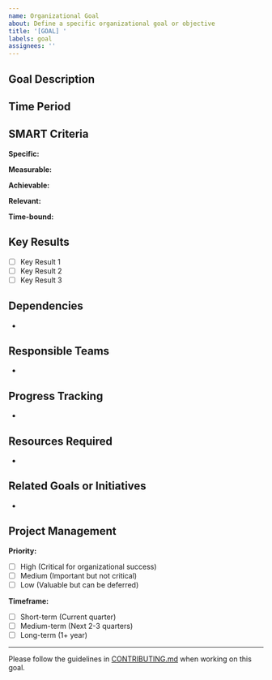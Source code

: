 ```yaml
---
name: Organizational Goal
about: Define a specific organizational goal or objective
title: '[GOAL] '
labels: goal
assignees: ''
---
```


## Goal Description
<!-- Provide a clear and concise description of the goal -->

## Time Period
<!-- Specify the time period for this goal (e.g., Q4 2023, 2023-2024) -->

## SMART Criteria
<!-- Ensure the goal meets SMART criteria -->

**Specific:** 
<!-- What exactly will be accomplished? -->

**Measurable:** 
<!-- How will progress and success be measured? -->

**Achievable:** 
<!-- Is this realistic given available resources? -->

**Relevant:** 
<!-- How does this align with broader objectives? -->

**Time-bound:** 
<!-- What is the deadline? -->

## Key Results
<!-- List the specific, measurable results that will indicate success -->
- [ ] Key Result 1
- [ ] Key Result 2
- [ ] Key Result 3

## Dependencies
<!-- List any dependencies or prerequisites for achieving this goal -->
- 

## Responsible Teams
<!-- Which teams are responsible for achieving this goal? -->
- 

## Progress Tracking
<!-- How and when will progress be tracked and reported? -->
- 

## Resources Required
<!-- List the resources needed to achieve this goal -->
- 

## Related Goals or Initiatives
<!-- Link to any related goals or initiatives -->
- 

## Project Management
<!-- These fields help with project management - please complete them -->

**Priority:**
<!-- Choose one by changing [ ] to [x] -->
- [ ] High (Critical for organizational success)
- [ ] Medium (Important but not critical)
- [ ] Low (Valuable but can be deferred)

**Timeframe:**
<!-- Choose one by changing [ ] to [x] -->
- [ ] Short-term (Current quarter)
- [ ] Medium-term (Next 2-3 quarters)
- [ ] Long-term (1+ year)

---

Please follow the guidelines in [CONTRIBUTING.md](../CONTRIBUTING.md) when working on this goal.
